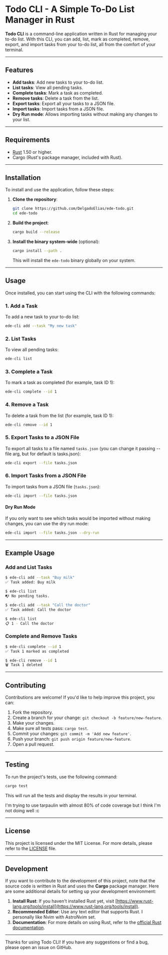 # Todo CLI - A Simple To-Do List Manager in Rust

**Todo CLI** is a command-line application written in Rust for managing your to-do list. With this CLI, you can add, list, mark as completed, remove, export, and import tasks from your to-do list, all from the comfort of your terminal.

---

## Features

- **Add tasks**: Add new tasks to your to-do list.
- **List tasks**: View all pending tasks.
- **Complete tasks**: Mark a task as completed.
- **Remove tasks**: Delete a task from the list.
- **Export tasks**: Export all your tasks to a JSON file.
- **Import tasks**: Import tasks from a JSON file.
- **Dry Run mode**: Allows importing tasks without making any changes to your list.

---

## Requirements

- [Rust](https://www.rust-lang.org/) 1.50 or higher.
- Cargo (Rust's package manager, included with Rust).

---

## Installation

To install and use the application, follow these steps:

1. **Clone the repository**:

   ```bash
   git clone https://github.com/DelgadoElias/ede-todo.git
   cd ede-todo
   ```

2. **Build the project**:

   ```bash
   cargo build --release
   ```

3. **Install the binary system-wide** (optional):

   ```bash
   cargo install --path .
   ```

   This will install the `ede-todo` binary globally on your system.

---

## Usage

Once installed, you can start using the CLI with the following commands:

### 1. Add a Task

To add a new task to your to-do list:

```bash
ede-cli add --task "My new task"
```

### 2. List Tasks

To view all pending tasks:

```bash
ede-cli list
```

### 3. Complete a Task

To mark a task as completed (for example, task ID 1):

```bash
ede-cli complete --id 1
```

### 4. Remove a Task

To delete a task from the list (for example, task ID 1):

```bash
ede-cli remove --id 1
```

### 5. Export Tasks to a JSON File

To export all tasks to a file named `tasks.json` (you can change it passing --file arg, but for default is tasks.json):

```bash
ede-cli export --file tasks.json
```

### 6. Import Tasks from a JSON File

To import tasks from a JSON file (`tasks.json`):

```bash
ede-cli import --file tasks.json
```

#### Dry Run Mode

If you only want to see which tasks would be imported without making changes, you can use the dry run mode:

```bash
ede-cli import --file tasks.json --dry-run
```

---

## Example Usage

### Add and List Tasks

```bash
$ ede-cli add --task "Buy milk"
✅ Task added: Buy milk

$ ede-cli list
📭 No pending tasks.

$ ede-cli add --task "Call the doctor"
✅ Task added: Call the doctor

$ ede-cli list
📋 1 - Call the doctor
```

### Complete and Remove Tasks

```bash
$ ede-cli complete --id 1
✅ Task 1 marked as completed

$ ede-cli remove --id 1
🗑️ Task 1 deleted
```

---

## Contributing

Contributions are welcome! If you'd like to help improve this project, you can:

1. Fork the repository.
2. Create a branch for your change: `git checkout -b feature/new-feature`.
3. Make your changes.
4. Make sure all tests pass: `cargo test`.
5. Commit your changes: `git commit -m 'Add new feature'`.
6. Push your branch: `git push origin feature/new-feature`.
7. Open a pull request.

---

## Testing

To run the project's tests, use the following command:

```bash
cargo test
```

This will run all the tests and display the results in your terminal.

I'm trying to use tarpaulin with almost 80% of code coverage but I think I'm not doing well :c

---

## License

This project is licensed under the MIT License. For more details, please refer to the [LICENSE](LICENSE) file.

---

## Development

If you want to contribute to the development of this project, note that the source code is written in Rust and uses the **Cargo** package manager. Here are some additional details for setting up your development environment:

1. **Install Rust**: If you haven't installed Rust yet, visit [https://www.rust-lang.org/tools/install](https://www.rust-lang.org/tools/install).
2. **Recommended Editor**: Use any text editor that supports Rust. I personally like Nvim with AstroNvim set.
3. **Documentation**: For more details on using Rust, refer to the [official Rust documentation](https://doc.rust-lang.org/book/).

---

Thanks for using Todo CLI! If you have any suggestions or find a bug, please open an issue on GitHub.
